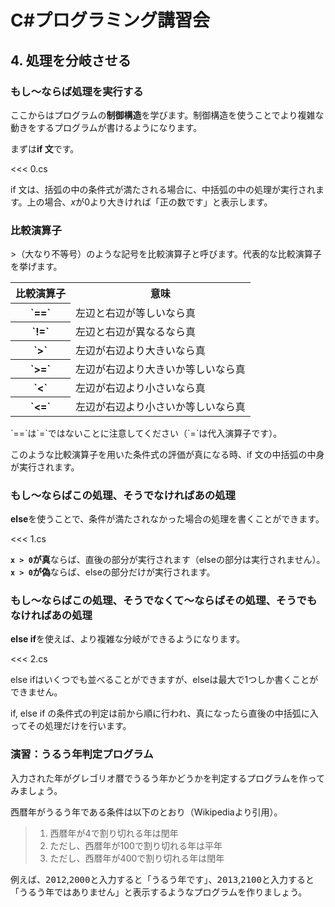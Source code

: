 # C#プログラミング講習会

## 4. 処理を分岐させる

### もし〜ならば処理を実行する

ここからはプログラムの**制御構造**を学びます。制御構造を使うことでより複雑な動きをするプログラムが書けるようになります。

まずは**if 文**です。

<<< 0.cs

if 文は、括弧の中の条件式が満たされる場合に、中括弧の中の処理が実行されます。上の場合、<var>x</var>が0より大きければ「正の数です」と表示します。

### 比較演算子

&gt;（大なり不等号）のような記号を比較演算子と呼びます。代表的な比較演算子を挙げます。
<table><tr><th>比較演算子</th><th>意味</th></tr><tr><th>`==`</th><td>左辺と右辺が等しいなら真</td></tr><tr><th>`!=`</th><td>左辺と右辺が異なるなら真</td></tr><tr><th>`&gt;`</th><td>左辺が右辺より大きいなら真</td></tr><tr><th>`&gt;=`</th><td>左辺が右辺より大きいか等しいなら真</td></tr><tr><th>`&lt;`</th><td>左辺が右辺より小さいなら真</td></tr><tr><th>`&lt;=`</th><td>左辺が右辺より小さいか等しいなら真</td></tr></table>
`==`は`=`ではないことに注意してください（`=`は代入演算子です）。

このような比較演算子を用いた条件式の評価が真になる時、if 文の中括弧の中身が実行されます。

### もし〜ならばこの処理、そうでなければあの処理

**else**を使うことで、条件が満たされなかった場合の処理を書くことができます。

<<< 1.cs

**`x > 0`が真**ならば、直後の部分が実行されます（elseの部分は実行されません）。**`x > 0`が偽**ならば、elseの部分だけが実行されます。

### もし〜ならばこの処理、そうでなくて〜ならばその処理、そうでもなければあの処理

**else if**を使えば、より複雑な分岐ができるようになります。

<<< 2.cs

else ifはいくつでも並べることができますが、elseは最大で1つしか書くことができません。

if, else if の条件式の判定は前から順に行われ、真になったら直後の中括弧に入ってその処理だけを行います。

### 演習：うるう年判定プログラム

入力された年がグレゴリオ暦でうるう年かどうかを判定するプログラムを作ってみましょう。

西暦年がうるう年である条件は以下のとおり（Wikipediaより引用）。
<blockquote><ol><li>西暦年が4で割り切れる年は閏年</li><li>ただし、西暦年が100で割り切れる年は平年</li><li>ただし、西暦年が400で割り切れる年は閏年</li></ol></blockquote>
例えば、<kbd>2012</kbd>,<kbd>2000</kbd>と入力すると「うるう年です」、<kbd>2013</kbd>,<kbd>2100</kbd>と入力すると「うるう年ではありません」と表示するようなプログラムを作りましょう。
